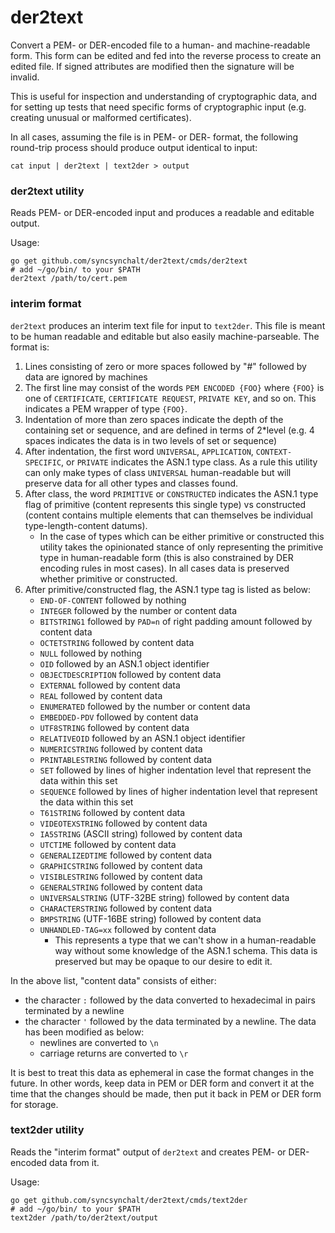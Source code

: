 # der2text

Convert a PEM- or DER-encoded file to a human- and machine-readable form.  This form can be edited and fed into the reverse process to create an edited file.  If signed attributes are modified then the signature will be invalid.

This is useful for inspection and understanding of cryptographic data, and for setting up tests that need specific forms of cryptographic input (e.g. creating unusual or malformed certificates).

In all cases, assuming the file is in PEM- or DER- format, the following round-trip process should produce output identical to input:

```
cat input | der2text | text2der > output
```

### der2text utility

Reads PEM- or DER-encoded input and produces a readable and editable output.

Usage:
```
go get github.com/syncsynchalt/der2text/cmds/der2text
# add ~/go/bin/ to your $PATH
der2text /path/to/cert.pem
```

### interim format

`der2text` produces an interim text file for input to `text2der`.
This file is meant to be human readable and editable but also easily
machine-parseable.  The format is:

1. Lines consisting of zero or more spaces followed by "#" followed by data are ignored by machines
2. The first line may consist of the words `PEM ENCODED {FOO}` where `{FOO}` is one of `CERTIFICATE`, `CERTIFICATE REQUEST`, `PRIVATE KEY`, and so on.  This indicates a PEM wrapper of type `{FOO}`.
3. Indentation of more than zero spaces indicate the depth of the containing set or sequence, and are defined in terms of 2*level (e.g. 4 spaces indicates the data is in two levels of set or sequence)
4. After indentation, the first word `UNIVERSAL`, `APPLICATION`, `CONTEXT-SPECIFIC`, or `PRIVATE` indicates the ASN.1 type class.  As a rule this utility can only make types of class `UNIVERSAL` human-readable but will preserve data for all other types and classes found.
5. After class, the word `PRIMITIVE` or `CONSTRUCTED` indicates the ASN.1 type flag of primitive (content represents this single type) vs constructed (content contains multiple elements that can themselves be individual type-length-content datums).
    * In the case of types which can be either primitive or constructed this utility takes the opinionated stance of only representing the primitive type in human-readable form (this is also constrained by DER encoding rules in most cases).  In all cases data is preserved whether primitive or constructed.
6. After primitive/constructed flag, the ASN.1 type tag is listed as below:
   * `END-OF-CONTENT` followed by nothing
   * `INTEGER` followed by the number or content data
   * `BITSTRING1` followed by `PAD=n` of right padding amount followed by content data
   * `OCTETSTRING` followed by content data
   * `NULL` followed by nothing
   * `OID` followed by an ASN.1 object identifier
   * `OBJECTDESCRIPTION` followed by content data
   * `EXTERNAL` followed by content data
   * `REAL` followed by content data
   * `ENUMERATED` followed by the number or content data
   * `EMBEDDED-PDV` followed by content data
   * `UTF8STRING` followed by content data
   * `RELATIVEOID` followed by an ASN.1 object identifier
   * `NUMERICSTRING` followed by content data
   * `PRINTABLESTRING` followed by content data
   * `SET` followed by lines of higher indentation level that represent the data within this set
   * `SEQUENCE` followed by lines of higher indentation level that represent the data within this set
   * `T61STRING` followed by content data
   * `VIDEOTEXSTRING` followed by content data
   * `IA5STRING` (ASCII string) followed by content data
   * `UTCTIME` followed by content data
   * `GENERALIZEDTIME` followed by content data
   * `GRAPHICSTRING` followed by content data
   * `VISIBLESTRING` followed by content data
   * `GENERALSTRING` followed by content data
   * `UNIVERSALSTRING` (UTF-32BE string) followed by content data
   * `CHARACTERSTRING` followed by content data
   * `BMPSTRING` (UTF-16BE string) followed by content data
   * `UNHANDLED-TAG=xx` followed by content data
      * This represents a type that we can't show in a human-readable way without some knowledge of the ASN.1 schema.  This data is preserved but may be opaque to our desire to edit it.

In the above list, "content data" consists of either:

* the character `:` followed by the data converted to hexadecimal in pairs terminated by a newline
* the character `'` followed by the data terminated by a newline.  The data has been modified as below:
   * newlines are converted to `\n`
   * carriage returns are converted to `\r`

It is best to treat this data as ephemeral in case the format changes in the future.  In other words, keep data in PEM or DER form and convert it at the time that the changes should be made, then put it back in PEM or DER form for storage.

### text2der utility

Reads the "interim format" output of `der2text` and creates PEM- or DER-encoded data from it.

Usage:
```
go get github.com/syncsynchalt/der2text/cmds/text2der
# add ~/go/bin/ to your $PATH
text2der /path/to/der2text/output
```
